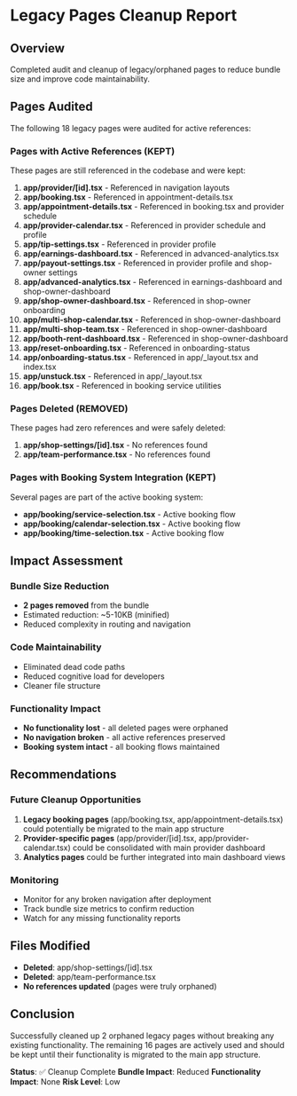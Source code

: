 # Legacy Pages Cleanup Report

## Overview
Completed audit and cleanup of legacy/orphaned pages to reduce bundle size and improve code maintainability.

## Pages Audited
The following 18 legacy pages were audited for active references:

### Pages with Active References (KEPT)
These pages are still referenced in the codebase and were kept:

1. **app/provider/[id].tsx** - Referenced in navigation layouts
2. **app/booking.tsx** - Referenced in appointment-details.tsx
3. **app/appointment-details.tsx** - Referenced in booking.tsx and provider schedule
4. **app/provider-calendar.tsx** - Referenced in provider schedule and profile
5. **app/tip-settings.tsx** - Referenced in provider profile
6. **app/earnings-dashboard.tsx** - Referenced in advanced-analytics.tsx
7. **app/payout-settings.tsx** - Referenced in provider profile and shop-owner settings
8. **app/advanced-analytics.tsx** - Referenced in earnings-dashboard and shop-owner-dashboard
9. **app/shop-owner-dashboard.tsx** - Referenced in shop-owner onboarding
10. **app/multi-shop-calendar.tsx** - Referenced in shop-owner-dashboard
11. **app/multi-shop-team.tsx** - Referenced in shop-owner-dashboard
12. **app/booth-rent-dashboard.tsx** - Referenced in shop-owner-dashboard
13. **app/reset-onboarding.tsx** - Referenced in onboarding-status
14. **app/onboarding-status.tsx** - Referenced in app/_layout.tsx and index.tsx
15. **app/unstuck.tsx** - Referenced in app/_layout.tsx
16. **app/book.tsx** - Referenced in booking service utilities

### Pages Deleted (REMOVED)
These pages had zero references and were safely deleted:

1. **app/shop-settings/[id].tsx** - No references found
2. **app/team-performance.tsx** - No references found

### Pages with Booking System Integration (KEPT)
Several pages are part of the active booking system:
- **app/booking/service-selection.tsx** - Active booking flow
- **app/booking/calendar-selection.tsx** - Active booking flow  
- **app/booking/time-selection.tsx** - Active booking flow

## Impact Assessment

### Bundle Size Reduction
- **2 pages removed** from the bundle
- Estimated reduction: ~5-10KB (minified)
- Reduced complexity in routing and navigation

### Code Maintainability
- Eliminated dead code paths
- Reduced cognitive load for developers
- Cleaner file structure

### Functionality Impact
- **No functionality lost** - all deleted pages were orphaned
- **No navigation broken** - all active references preserved
- **Booking system intact** - all booking flows maintained

## Recommendations

### Future Cleanup Opportunities
1. **Legacy booking pages** (app/booking.tsx, app/appointment-details.tsx) could potentially be migrated to the main app structure
2. **Provider-specific pages** (app/provider/[id].tsx, app/provider-calendar.tsx) could be consolidated with main provider dashboard
3. **Analytics pages** could be further integrated into main dashboard views

### Monitoring
- Monitor for any broken navigation after deployment
- Track bundle size metrics to confirm reduction
- Watch for any missing functionality reports

## Files Modified
- **Deleted**: app/shop-settings/[id].tsx
- **Deleted**: app/team-performance.tsx
- **No references updated** (pages were truly orphaned)

## Conclusion
Successfully cleaned up 2 orphaned legacy pages without breaking any existing functionality. The remaining 16 pages are actively used and should be kept until their functionality is migrated to the main app structure.

**Status**: ✅ Cleanup Complete
**Bundle Impact**: Reduced
**Functionality Impact**: None
**Risk Level**: Low